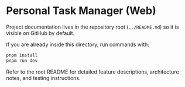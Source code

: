 # Personal Task Manager (Web)

Project documentation lives in the repository root (`../README.md`) so it is visible on GitHub by default.

If you are already inside this directory, run commands with:

```bash
pnpm install
pnpm run dev
```

Refer to the root README for detailed feature descriptions, architecture notes, and testing instructions.
